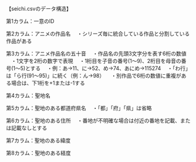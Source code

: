 【seichi.csvのデータ構造】

第1カラム：一意のID

第2カラム：アニメの作品名
　・シリーズ毎に統合している作品と分割している作品がある

第3カラム：アニメ作品名の五十音
　・作品名の先頭3文字分を表す6桁の数値
　・1文字を2桁の数字で表現
　・1桁目を子音の番号(1～9)、2桁目を母音の番号(1～5)とする
　・例：あ→11、に→52、め→74、あにめ→115274
　・「わ行」は「ら行(91～95)」に続く（例：ん→98）
　・別作品で6桁の数値に重複がある場合は、下1桁を+1または-1する

第4カラム：聖地名

第5カラム：聖地のある都道府県名
　・「都」「府」「県」は省略

第6カラム：聖地のある住所
　・番地が不明確な場合は付近の番地を記載、または記載なしとする

第7カラム：聖地のある緯度

第8カラム：聖地のある経度
